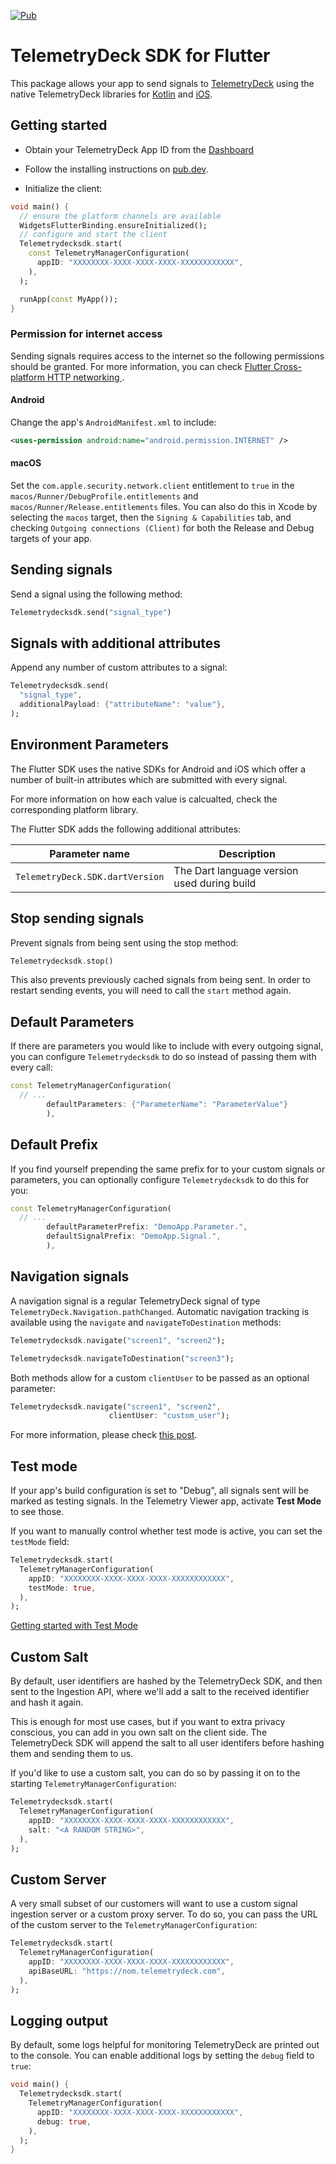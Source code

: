 <a href="https://pub.dev/packages/telemetrydecksdk"><img src="https://img.shields.io/pub/v/telemetrydecksdk.svg" alt="Pub"></a>


# TelemetryDeck SDK for Flutter

This package allows your app to send signals to [TelemetryDeck](https://telemetrydeck.com/) using the native TelemetryDeck libraries for [Kotlin](https://github.com/TelemetryDeck/KotlinSDK) and [iOS](https://github.com/TelemetryDeck/SwiftSDK).

## Getting started

- Obtain your TelemetryDeck App ID from the [Dashboard](https://dashboard.telemetrydeck.com/)

- Follow the installing instructions on [pub.dev](https://pub.dev/packages/telemetrydecksdk/install).

- Initialize the client:

```dart
void main() {
  // ensure the platform channels are available
  WidgetsFlutterBinding.ensureInitialized();
  // configure and start the client
  Telemetrydecksdk.start(
    const TelemetryManagerConfiguration(
      appID: "XXXXXXXX-XXXX-XXXX-XXXX-XXXXXXXXXXXX",
    ),
  );

  runApp(const MyApp());
}
```

### Permission for internet access

Sending signals requires access to the internet so the following permissions should be granted. For more information, you can check [Flutter Cross-platform HTTP networking ](https://docs.flutter.dev/data-and-backend/networking).

#### Android

Change the app's `AndroidManifest.xml` to include:

```xml
<uses-permission android:name="android.permission.INTERNET" />
```

#### macOS

Set the `com.apple.security.network.client` entitlement to `true` in the `macos/Runner/DebugProfile.entitlements` and `macos/Runner/Release.entitlements` files. You can also do this in Xcode by selecting the `macos` target, then the `Signing & Capabilities` tab, and checking `Outgoing connections (Client)` for both the Release and Debug targets of your app.

## Sending signals

Send a signal using the following method:

```dart
Telemetrydecksdk.send("signal_type")
```

## Signals with additional attributes

Append any number of custom attributes to a signal:

```dart
Telemetrydecksdk.send(
  "signal_type",
  additionalPayload: {"attributeName": "value"},
);
```

## Environment Parameters

The Flutter SDK uses the native SDKs for Android and iOS which offer a number of built-in attributes which are submitted with every signal.

For more information on how each value is calcualted, check the corresponding platform library.

The Flutter SDK adds the following additional attributes:

| Parameter name                  | Description                                 |
| ------------------------------- | ------------------------------------------- |
| `TelemetryDeck.SDK.dartVersion` | The Dart language version used during build |

## Stop sending signals

Prevent signals from being sent using the stop method:

```dart
Telemetrydecksdk.stop()
```

This also prevents previously cached signals from being sent. In order to restart sending events, you will need to call the `start` method again.

## Default Parameters

If there are parameters you would like to include with every outgoing signal, you can configure `Telemetrydecksdk` to do so instead of passing them with every call:

```dart
const TelemetryManagerConfiguration(
  // ...
        defaultParameters: {"ParameterName": "ParameterValue"}
        ),
```

## Default Prefix

If you find yourself prepending the same prefix for to your custom signals or parameters,
you can optionally configure `Telemetrydecksdk` to do this for you:

```dart
const TelemetryManagerConfiguration(
  // ...
        defaultParameterPrefix: "DemoApp.Parameter.",
        defaultSignalPrefix: "DemoApp.Signal.",
        ),
```

## Navigation signals

A navigation signal is a regular TelemetryDeck signal of type `TelemetryDeck.Navigation.pathChanged`. Automatic navigation tracking is available using the `navigate` and `navigateToDestination` methods:

```dart
Telemetrydecksdk.navigate("screen1", "screen2");

Telemetrydecksdk.navigateToDestination("screen3");
```

Both methods allow for a custom `clientUser` to be passed as an optional parameter:

```dart
Telemetrydecksdk.navigate("screen1", "screen2",
                      clientUser: "custom_user");
```

For more information, please check [this post](https://telemetrydeck.com/docs/articles/navigation-signals/).

## Test mode

If your app's build configuration is set to "Debug", all signals sent will be marked as testing signals. In the Telemetry Viewer app, activate **Test Mode** to see those.

If you want to manually control whether test mode is active, you can set the `testMode` field:

```dart
Telemetrydecksdk.start(
  TelemetryManagerConfiguration(
    appID: "XXXXXXXX-XXXX-XXXX-XXXX-XXXXXXXXXXXX",
    testMode: true,
  ),
);
```

[Getting started with Test Mode](https://telemetrydeck.com/docs/articles/test-mode/)

## Custom Salt

By default, user identifiers are hashed by the TelemetryDeck SDK, and then sent to the Ingestion API, where we'll add a salt to the received identifier and hash it again.

This is enough for most use cases, but if you want to extra privacy conscious, you can add in you own salt on the client side. The TelemetryDeck SDK will append the salt to all user identifers before hashing them and sending them to us.

If you'd like to use a custom salt, you can do so by passing it on to the starting `TelemetryManagerConfiguration`:

```dart
Telemetrydecksdk.start(
  TelemetryManagerConfiguration(
    appID: "XXXXXXXX-XXXX-XXXX-XXXX-XXXXXXXXXXXX",
    salt: "<A RANDOM STRING>",
  ),
);
```

## Custom Server

A very small subset of our customers will want to use a custom signal ingestion server or a custom proxy server. To do so, you can pass the URL of the custom server to the `TelemetryManagerConfiguration`:

```dart
Telemetrydecksdk.start(
  TelemetryManagerConfiguration(
    appID: "XXXXXXXX-XXXX-XXXX-XXXX-XXXXXXXXXXXX",
    apiBaseURL: "https://nom.telemetrydeck.com",
  ),
);
```

## Logging output

By default, some logs helpful for monitoring TelemetryDeck are printed out to the console. You can enable additional logs by setting the `debug` field to `true`:

```dart
void main() {
  Telemetrydecksdk.start(
    TelemetryManagerConfiguration(
      appID: "XXXXXXXX-XXXX-XXXX-XXXX-XXXXXXXXXXXX",
      debug: true,
    ),
  );
}
```
